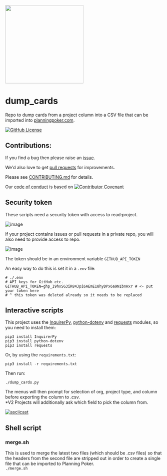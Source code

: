 <img width=250px src="https://atsign.dev/assets/img/atPlatform_logo_gray.svg?sanitize=true">

# dump\_cards
Repo to dump cards from a project column into a CSV file that can be imported
into [planningpoker.com](https://www.planningpoker.com/).

[![GitHub License](https://img.shields.io/badge/license-Apache2-blue.svg)](https://www.apache.org/licenses/LICENSE-2.0) 

## Contributions:

If you find a bug then please raise an
[issue](https://github.com/atsign-company/dump_cards/issues).

We'd also love to get [pull requests](https://github.com/atsign-company/dump_cards/pulls)
for improvements.

Please see [CONTRIBUTING.md](CONTRIBUTING.md) for details.

Our [code of conduct](code_of_conduct.md) is based on
[![Contributor Covenant](https://img.shields.io/badge/Contributor%20Covenant-2.0-4baaaa.svg)](code_of_conduct.md)

## Security token

These scripts need a security token with access to read:project.

![image](https://user-images.githubusercontent.com/33691921/212190123-ea5702ca-3c21-4a5c-a5a4-97adf468434e.png)

If your project contains issues or pull requests in a private repo, you will also need to provide access to repo.

![image](https://user-images.githubusercontent.com/33691921/212190998-dd0ed182-88e2-4a4d-9861-c9c1cc1d817b.png)


The token should be in an environment variable `GITHUB_API_TOKEN`

An easy way to do this is set it in a `.env` file:

```
# ./.env
# API keys for GitHub etc.
GITHUB_API_TOKEN=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 # <- put your token here
# ^ this token was deleted already so it needs to be replaced
```

## Interactive scripts

This project uses the
[InquirerPy](https://pypi.org/project/inquirerpy/),
[python-dotenv](https://pypi.org/project/python-dotenv/) and
[requests](https://pypi.org/project/requests/) modules, so you need to
install them:

```
pip3 install InquirerPy
pip3 install python-dotenv
pip3 install requests
```

Or, by using the `requirements.txt`:

```
pip3 install -r requirements.txt
```

Then run:

```
./dump_cards.py
```

The menus will then prompt for selection of org, project type, and column
before exporting the column to .csv.  
*V2 Projects will additionally ask which field to pick the column from.

[![asciicast](https://asciinema.org/a/KG4qlBbQZfiR7N8cQRw4APyIU.svg)](https://asciinema.org/a/KG4qlBbQZfiR7N8cQRw4APyIU)

## Shell script

### merge.sh

This is used to merge the latest two files (which should be .csv files) so
that the headers from the second file are stripped out in order to create
a single file that can be imported to Planning Poker.  
`./merge.sh`
